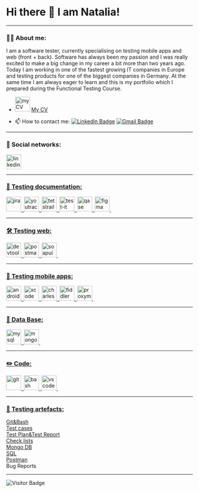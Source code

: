 # Hi there 👋 I am Natalia!

---

### 👨‍💻 About me:

I am a software tester, currently specialising on testing mobile apps and web (front + back). Software has always been my passion and I was really excited to make a big change in my career a bit more than two years ago. 
Today I am working in one of the fastest growing IT companies in Europe and testing products for one of the biggest companies in Germany. At the same time I am always eager to learn and this is my portfolio which I prepared during the Functional Testing Course. 

- <img src="https://cdn.pixabay.com/photo/2017/05/09/00/15/resume-2296951_1280.png" title="my CV" alt="my CV" width="40" height="40"/> <a href="https://github.com/nataliarudnicki/My-CV.git">My CV</a>

- 📫 How to contact me: [![LinkedIn Badge](https://img.shields.io/badge/-@nataliarudnicki-blue?style=flat&logo=LinkedIn&logoColor=white)](https://www.linkedin.com/in/nataliarudnicki) [![Gmail Badge](https://img.shields.io/badge/-Gmail-red?style=flat&logo=Gmail&logoColor=white)](mailto:natalia.v.rudnicki@gmail.com)

---

### 🤝 Social networks:

  <div id="badges">
    <a href="https://www.linkedin.com/in/nataliarudnicki" target="_blank">
      <img src="https://cdn-icons-png.flaticon.com/512/2504/2504799.png" width="40" height="40" alt="linkedin" />
  </div>

---

### 📁 Testing documentation:

<div>
  <img src="https://cdn.jsdelivr.net/gh/devicons/devicon/icons/jira/jira-original.svg" title="jira" alt="jira" width="40" height="40"/>&nbsp
  <img src="https://upload.wikimedia.org/wikipedia/commons/thumb/8/8d/YouTrack_Icon.svg/1024px-YouTrack_Icon.svg.png?20200803082248" title="youtrack" alt="youtrack" width="40" height="40"/>&nbsp
  <img src="https://codahosted.io/packs/21236/unversioned/assets/LOGO/ba1091c59bab89cd2fd0f289622731fe16113d7b00905abe64759c313a4b73b76c1b0426076ed76cb74752234c734131df46992d5b8b48fc13e264240e4f7119f736cfeb64df36ded54b5cbf6198b9cadedf18dd0cac5c7dbcd16e6336c29363cd1292ba" title="testrail" alt="tetstrail" width="40" height="40"/>&nbsp
  <img src="https://docs.testit.software/images/testit_logo_icon.png" title="test-it" alt="test-it" width="40" height="40"/>&nbsp
  <img src="https://luna1.co/eb0187.png" title="qase" alt="qase" width="40" height="40"/>&nbsp
  <img src="https://cdn.jsdelivr.net/gh/devicons/devicon/icons/figma/figma-original.svg" title="figma" alt="figma" width="40" height="40"/>&nbsp
</div>

---

### 🛠 Testing web:

<div>
  <img src="https://d33wubrfki0l68.cloudfront.net/38b5c953a4667366685d55db55d057c86db1fc54/a0fdc/static/acae6b24d940347661ca901ea07f47c1/chrome-dev-logo-icon.png" title="devtools" alt="devtools" width="40" height="40"/>&nbsp
  <img src="https://img.uxwing.com/wp-content/themes/uxwing/download/brands-social-media/postman-icon.svg" title="postman" alt="postman" width="40" height="40"/>&nbsp
  <img src="https://static0.smartbear.co/smartbearbrand/media/images/home/soapui-icon.svg" title="soapui" alt="soapui" width="40" height="40"/>&nbsp
</div>

---

### 📱 Testing mobile apps:

<div>
  <img src="https://cdn.jsdelivr.net/gh/devicons/devicon/icons/androidstudio/androidstudio-original.svg" title="android-studio" alt="android-studio" width="40" height="40"/>&nbsp
  <img src="https://cdn.jsdelivr.net/gh/devicons/devicon/icons/xcode/xcode-original.svg" title="xcode" alt="xcode" width="40" height="40"/>&nbsp
  <img src="https://cdn.icon-icons.com/icons2/3053/PNG/512/charles_proxy_macos_bigsur_icon_190302.png" title="charles-proxy" alt="charles-proxy" width="40" height="40"/>&nbsp
  <img src="https://www.megaleechers.com/storage/Fiddler-Everywhere-Icon.png" title="fiddler" alt="fiddler" width="40" height="40"/>&nbsp
  <img src="https://pbs.twimg.com/profile_images/1589614420766126080/slAIVDtr_400x400.jpg" title="proxyman" alt="proxyman" width="40" height="40"/>&nbsp
</div>


---

### 💾 Data Base:

<div>
  <img src="https://cdn.jsdelivr.net/gh/devicons/devicon/icons/mysql/mysql-original.svg" title="mysql" alt="mysql" width="40" height="40"/>&nbsp
  <img src="https://cdn.jsdelivr.net/gh/devicons/devicon/icons/mongodb/mongodb-original.svg" title="mongodb" alt="mongodb" width="40" height="40"/>&nbsp
</div>

---

### ✏️ Code:

<div>
  <img src="https://cdn.jsdelivr.net/gh/devicons/devicon/icons/git/git-original.svg" title="git" alt="git" width="40" height="40"/>&nbsp
  <img src="https://upload.wikimedia.org/wikipedia/commons/thumb/4/4b/Bash_Logo_Colored.svg/1024px-Bash_Logo_Colored.svg.png?20180723054350" title="bash" alt="bash" width="40" height="40"/>&nbsp
  <img src="https://cdn.jsdelivr.net/gh/devicons/devicon/icons/vscode/vscode-original.svg" title="vscode" alt="vscode" width="40" height="40"/>&nbsp
  
</div>

---

### 📁 Testing artefacts:
<a href="https://github.com/nataliarudnicki/Git-Bash.git">Git&Bash</a><br>
<a href="https://github.com/nataliarudnicki/Testing-documentation-test-cases.git">Test cases</a> <br>
<a href="https://github.com/nataliarudnicki/Testing-documentaton-Test-plan-Test-report.git">Test Plan&Test Report</a><br>
<a href="https://github.com/nataliarudnicki/Testing-documentation-check-lists.git">Check lists</a><br>
<a href="https://github.com/nataliarudnicki/Mongo-DB.git">Mongo DB</a><br>
<a href="https://github.com/nataliarudnicki/SQL.git">SQL</a><br>
<a href="https://github.com/nataliarudnicki/Postman.git">Postman</a><br>
<a href="https://github.com/nataliarudnicki/Testing-documentation-bug-reports.git" style="text-decoration: none;">Bug Reports</a><br>

---

![Visitor Badge](https://visitor-badge.laobi.icu/badge?page_id=testrusau)
